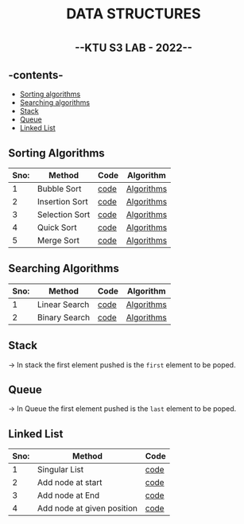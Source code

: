 <h1 align="center"> DATA STRUCTURES <h1>
  
<h2 align="center">--KTU S3 LAB - 2022--<h2>


## -contents-

* [Sorting algorithms](#sorting-algorithms)
* [Searching algorithms](#searching-algorithms)
* [Stack](Stack.c)
* [Queue](Queue.c)
* [Linked List](#linked-list)



## Sorting Algorithms
  
|Sno:| Method        |  Code          | Algorithm   |
|----| ------------- | ------------- |-------------|
|1   | Bubble Sort   | [code](Sorting_Programs/bubbleSort.c)          |  [Algorithms](Algorithms/bubbleSort.md)   |
|2   | Insertion Sort| [code](Sorting_Programs/InsertionSort.c)          | [Algorithms](Algorithms/insertionSort.md)   |
|3   | Selection Sort| [code](Sorting_Programs/SelectionSort.c)          | [Algorithms](Algorithms/selectionSort.md)   |
|4   | Quick Sort     | [code](Sorting_Programs/Quicksort.c)          | [Algorithms](Algorithms/quickSort.md)   |
|5   | Merge Sort    | [code](Sorting_Programs/MergeSort.c)         | [Algorithms](Algorithms/MergeSort.md)  |

  
## Searching Algorithms
  
  |Sno:| Method        |  Code          | Algorithm   |
|----| ------------- | ------------- |-------------|
|1   | Linear Search    | [code](Searching_Programs/LinearSearch.c)          |  [Algorithms](Algorithms/linearSearch.md)   |
|2   | Binary Search   | [code](Searching_Programs/BinarySearch.c)          | [Algorithms](Algorithms/binarySearch.md)   |

## Stack

-> In stack the first element pushed is the ``first`` element to be poped.

## Queue

-> In Queue the first element pushed is the ``last`` element to be poped.

 


## Linked List
  
  |Sno:| Method        |  Code          | 
|----| ------------- | ------------- |
|1   | Singular List    | [code](LinkedList/SingularList.c)         
|2   |Add node at start  | [code](LinkedList/addAtStart.c)                 
|3  |Add node at End  | [code](LinkedList/addAtEnd.c)        
|4  |Add node at given position   | [code](LinkedList/addAtRandom.c)          

